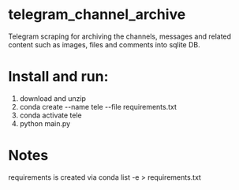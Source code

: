 # telegram_channel_archive
Telegram scraping for archiving the channels, messages and related content such as images, files and comments into sqlite DB.

# Install and run:
1) download and unzip
2) conda create --name tele --file requirements.txt
3) conda activate tele
3) python main.py

# Notes
requirements is created via conda list -e > requirements.txt